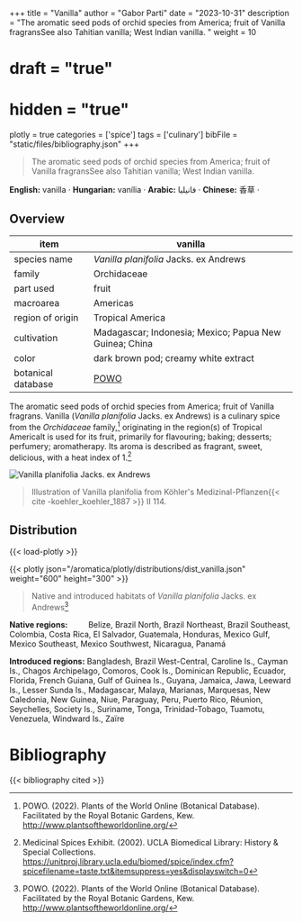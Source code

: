 +++
title = "Vanilla"
author = "Gabor Parti"
date = "2023-10-31"
description = "The aromatic seed pods of orchid species from America; fruit of Vanilla fragransSee also Tahitian vanilla; West Indian vanilla. "
weight = 10
# draft = "true"
# hidden = "true"
plotly = true
categories = ['spice']
tags = ['culinary']
bibFile = "static/files/bibliography.json"
+++

>The aromatic seed pods of orchid species from America; fruit of Vanilla fragransSee also Tahitian vanilla; West Indian vanilla. 

<p style="text-align:center;">

**English:** vanilla · **Hungarian:** vanília · **Arabic:** <span class="arabic-text" dir="rtl">فانيليا</span> · **Chinese:** <span class="chinese-text">香草</span> · 

</p>

## Overview

|       item       |                        vanilla                       |
|------------------|------------------------------------------------------|
|   species name   |        *Vanilla planifolia* Jacks. ex Andrews        |
|      family      |                      Orchidaceae                     |
|     part used    |                         fruit                        |
|     macroarea    |                       Americas                       |
| region of origin |                   Tropical America                   |
|    cultivation   |Madagascar; Indonesia; Mexico; Papua New Guinea; China|
|       color      |         dark brown pod; creamy white extract         |
|botanical database|  [POWO](https://powo.science.kew.org/taxon/262578-2) |

The aromatic seed pods of orchid species from America; fruit of Vanilla fragrans. Vanilla (*Vanilla planifolia* Jacks. ex Andrews) is a culinary spice from the *Orchidaceae* family,[^powo] originating in the region(s) of Tropical AmericaIt is used for its fruit, primarily for flavouring; baking; desserts; perfumery; aromatherapy. Its aroma is described as fragrant, sweet, delicious, with a heat index of 1.[^ucla_medicinal_2002]

![*Vanilla planifolia* Jacks. ex Andrews](/images/illustrations/vanilla.png?width=40rem "Illustration of Vanilla planifolia from Köhler's Medizinal-Pflanzen")

>Illustration of Vanilla planifolia from Köhler's Medizinal-Pflanzen{{< cite -koehler_koehler_1887 >}} II 114.

## Distribution

{{< load-plotly >}}

{{< plotly json="/aromatica/plotly/distributions/dist_vanilla.json" weight="600" height="300" >}}

>Native and introduced habitats of *Vanilla planifolia* Jacks. ex Andrews[^powo]

<p style="text-align:left;">

**Native regions:** &ensp; &ensp; &ensp; Belize, Brazil North, Brazil Northeast, Brazil Southeast, Colombia, Costa Rica, El Salvador, Guatemala, Honduras, Mexico Gulf, Mexico Southeast, Mexico Southwest, Nicaragua, Panamá

**Introduced regions:** Bangladesh, Brazil West-Central, Caroline Is., Cayman Is., Chagos Archipelago, Comoros, Cook Is., Dominican Republic, Ecuador, Florida, French Guiana, Gulf of Guinea Is., Guyana, Jamaica, Jawa, Leeward Is., Lesser Sunda Is., Madagascar, Malaya, Marianas, Marquesas, New Caledonia, New Guinea, Niue, Paraguay, Peru, Puerto Rico, Réunion, Seychelles, Society Is., Suriname, Tonga, Trinidad-Tobago, Tuamotu, Venezuela, Windward Is., Zaïre

</p>

[^powo]: POWO. (2022). Plants of the World Online (Botanical Database). Facilitated by the Royal Botanic Gardens, Kew. http://www.plantsoftheworldonline.org/
[^ucla_medicinal_2002]: Medicinal Spices Exhibit. (2002). UCLA Biomedical Library: History & Special Collections. https://unitproj.library.ucla.edu/biomed/spice/index.cfm?spicefilename=taste.txt&itemsuppress=yes&displayswitch=0



# Bibliography

{{< bibliography cited >}}

